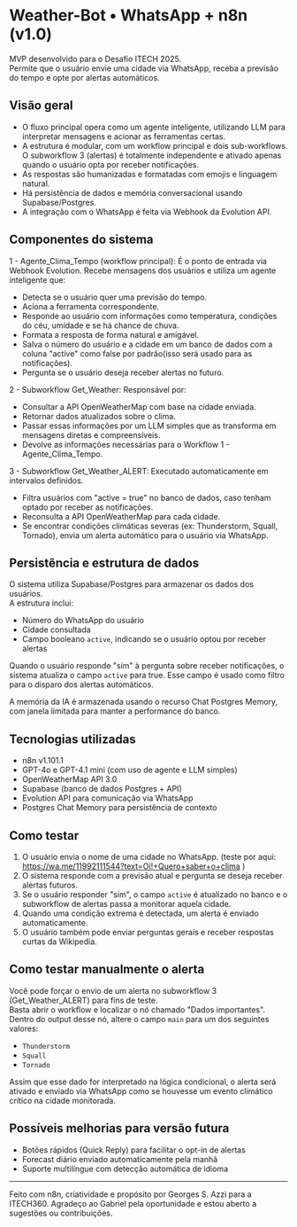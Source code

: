 # Weather-Bot • WhatsApp + n8n (v1.0)

MVP desenvolvido para o Desafio ITECH 2025.  
Permite que o usuário envie uma cidade via WhatsApp, receba a previsão do tempo e opte por alertas automáticos.

## Visão geral

- O fluxo principal opera como um agente inteligente, utilizando LLM para interpretar mensagens e acionar as ferramentas certas.
- A estrutura é modular, com um workflow principal e dois sub-workflows. O subworkflow 3 (alertas) é totalmente independente e ativado apenas quando o usuário opta por receber notificações.
- As respostas são humanizadas e formatadas com emojis e linguagem natural.
- Há persistência de dados e memória conversacional usando Supabase/Postgres.
- A integração com o WhatsApp é feita via Webhook da Evolution API.

## Componentes do sistema

1 - Agente_Clima_Tempo (workflow principal):
É o ponto de entrada via Webhook Evolution. Recebe mensagens dos usuários e utiliza um agente inteligente que:
- Detecta se o usuário quer uma previsão do tempo.
- Aciona a ferramenta correspondente.
- Responde ao usuário com informações como temperatura, condições do céu, umidade e se há chance de chuva.
- Formata a resposta de forma natural e amigável.
- Salva o número do usuário e a cidade em um banco de dados com a coluna "active" como false por padrão(isso será usado para as notificações).
- Pergunta se o usuário deseja receber alertas no futuro.

2 - Subworkflow Get_Weather:
Responsável por:
- Consultar a API OpenWeatherMap com base na cidade enviada.
- Retornar dados atualizados sobre o clima.
- Passar essas informações por um LLM simples que as transforma em mensagens diretas e compreensíveis.
- Devolve as informações necessárias para o Workflow 1 - Agente_Clima_Tempo.

3 - Subworkflow Get_Weather_ALERT:
Executado automaticamente em intervalos definidos.
- Filtra usuários com "active = true" no banco de dados, caso tenham optado por receber as notificações.
- Reconsulta a API OpenWeatherMap para cada cidade.
- Se encontrar condições climáticas severas (ex: Thunderstorm, Squall, Tornado), envia um alerta automático para o usuário via WhatsApp.

## Persistência e estrutura de dados

O sistema utiliza Supabase/Postgres para armazenar os dados dos usuários.  
A estrutura inclui:
- Número do WhatsApp do usuário  
- Cidade consultada  
- Campo booleano `active`, indicando se o usuário optou por receber alertas

Quando o usuário responde "sim" à pergunta sobre receber notificações, o sistema atualiza o campo `active` para true. Esse campo é usado como filtro para o disparo dos alertas automáticos.

A memória da IA é armazenada usando o recurso Chat Postgres Memory, com janela limitada para manter a performance do banco.

## Tecnologias utilizadas

- n8n v1.101.1
- GPT-4o e GPT-4.1 mini (com uso de agente e LLM simples)
- OpenWeatherMap API 3.0
- Supabase (banco de dados Postgres + API)
- Evolution API para comunicação via WhatsApp
- Postgres Chat Memory para persistência de contexto

## Como testar

1. O usuário envia o nome de uma cidade no WhatsApp. (teste por aqui: https://wa.me/11992111544?text=Oi!+Quero+saber+o+clima )
2. O sistema responde com a previsão atual e pergunta se deseja receber alertas futuros.
3. Se o usuário responder "sim", o campo `active` é atualizado no banco e o subworkflow de alertas passa a monitorar aquela cidade.
4. Quando uma condição extrema é detectada, um alerta é enviado automaticamente.
5. O usuário também pode enviar perguntas gerais e receber respostas curtas da Wikipedia.

## Como testar manualmente o alerta

Você pode forçar o envio de um alerta no subworkflow 3 (Get_Weather_ALERT) para fins de teste.  
Basta abrir o workflow e localizar o nó chamado "Dados importantes".  
Dentro do output desse nó, altere o campo `main` para um dos seguintes valores:

- `Thunderstorm`  
- `Squall`  
- `Tornado`

Assim que esse dado for interpretado na lógica condicional, o alerta será ativado e enviado via WhatsApp como se houvesse um evento climático crítico na cidade monitorada.

## Possíveis melhorias para versão futura

- Botões rápidos (Quick Reply) para facilitar o opt-in de alertas  
- Forecast diário enviado automaticamente pela manhã  
- Suporte multilíngue com detecção automática de idioma

---

Feito com n8n, criatividade e propósito por Georges S. Azzi para a ITECH360.
Agradeço ao Gabriel pela oportunidade e estou aberto a sugestões ou contribuições.
